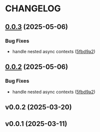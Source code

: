 # CHANGELOG


## [0.0.3](https://github.com/growthbook/growthbook-openfeature-provider-python/compare/v0.0.2...0.0.3) (2025-05-06)


### Bug Fixes

* handle nested async contexts ([5fbd9a2](https://github.com/growthbook/growthbook-openfeature-provider-python/commit/5fbd9a2a3b5ea6b8ec149dbb03f8b31fee5d404f))

## [0.0.2](https://github.com/growthbook/growthbook-openfeature-provider-python/compare/v0.0.1...0.0.2) (2025-05-06)


### Bug Fixes

* handle nested async contexts ([5fbd9a2](https://github.com/growthbook/growthbook-openfeature-provider-python/commit/5fbd9a2a3b5ea6b8ec149dbb03f8b31fee5d404f))

## v0.0.2 (2025-03-20)


## v0.0.1 (2025-03-11)
